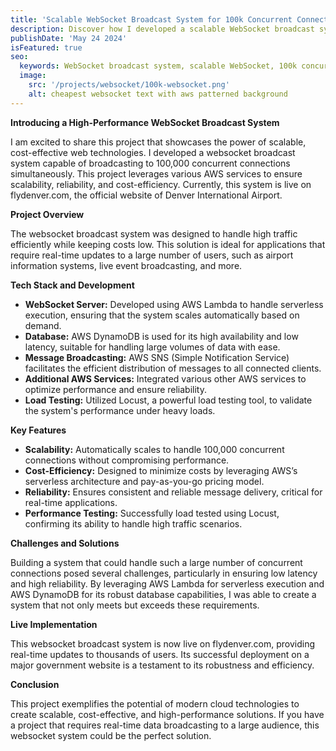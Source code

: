 ```yaml
---
title: 'Scalable WebSocket Broadcast System for 100k Concurrent Connections'
description: Discover how I developed a scalable WebSocket broadcast system for 100k connections using AWS services. Live on flydenver.com. Load tested with Locust.
publishDate: 'May 24 2024'
isFeatured: true
seo:
  keywords: WebSocket broadcast system, scalable WebSocket, 100k concurrent connections, AWS Lambda, AWS DynamoDB, AWS SNS, serverless architecture, real-time data broadcasting, flydenver.com, Locust load testing
  image:
    src: '/projects/websocket/100k-websocket.png'
    alt: cheapest websocket text with aws patterned background
---
```


**Introducing a High-Performance WebSocket Broadcast System**

I am excited to share this project that showcases the power of scalable, cost-effective web technologies. I developed a websocket broadcast system capable of broadcasting to 100,000 concurrent connections simultaneously. This project leverages various AWS services to ensure scalability, reliability, and cost-efficiency. Currently, this system is live on flydenver.com, the official website of Denver International Airport.

**Project Overview**

The websocket broadcast system was designed to handle high traffic efficiently while keeping costs low. This solution is ideal for applications that require real-time updates to a large number of users, such as airport information systems, live event broadcasting, and more.

**Tech Stack and Development**

- **WebSocket Server:** Developed using AWS Lambda to handle serverless execution, ensuring that the system scales automatically based on demand.
- **Database:** AWS DynamoDB is used for its high availability and low latency, suitable for handling large volumes of data with ease.
- **Message Broadcasting:** AWS SNS (Simple Notification Service) facilitates the efficient distribution of messages to all connected clients.
- **Additional AWS Services:** Integrated various other AWS services to optimize performance and ensure reliability.
- **Load Testing:** Utilized Locust, a powerful load testing tool, to validate the system's performance under heavy loads.

**Key Features**

- **Scalability:** Automatically scales to handle 100,000 concurrent connections without compromising performance.
- **Cost-Efficiency:** Designed to minimize costs by leveraging AWS’s serverless architecture and pay-as-you-go pricing model.
- **Reliability:** Ensures consistent and reliable message delivery, critical for real-time applications.
- **Performance Testing:** Successfully load tested using Locust, confirming its ability to handle high traffic scenarios.

**Challenges and Solutions**

Building a system that could handle such a large number of concurrent connections posed several challenges, particularly in ensuring low latency and high reliability. By leveraging AWS Lambda for serverless execution and AWS DynamoDB for its robust database capabilities, I was able to create a system that not only meets but exceeds these requirements.

**Live Implementation**

This websocket broadcast system is now live on flydenver.com, providing real-time updates to thousands of users. Its successful deployment on a major government website is a testament to its robustness and efficiency.

**Conclusion**

This project exemplifies the potential of modern cloud technologies to create scalable, cost-effective, and high-performance solutions. If you have a project that requires real-time data broadcasting to a large audience, this websocket system could be the perfect solution.
